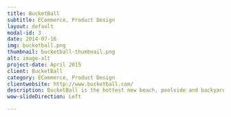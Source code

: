 ```yaml
---
title: BucketBall
subtitle: ECommerce, Product Design
layout: default
modal-id: 3
date: 2014-07-16
img: bucketball.png
thumbnail: bucketball-thumbnail.png
alt: image-alt
project-date: April 2015
client: BucketBall
category: ECommerce, Product Design
clientwebsite: http://www.bucketball.com/
description: BucketBall is the hottest new beach, poolside and backyard game that is played like beer pong but on a larger scale with buckets and BucketBall game balls. The Official BucketBall Set comes with 12 buckets total (6 orange buckets and 6 blue buckets), 2 BucketBall Game Balls, and a custom made Tote Bag.
wow-slideDirection: Left

---
```

